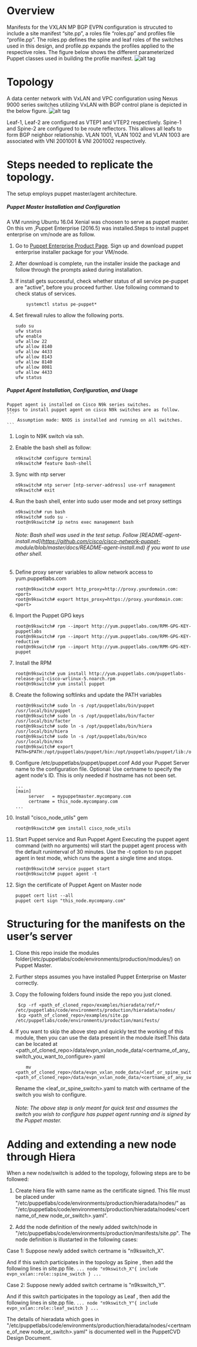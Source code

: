 # Overview
Manifests for the VXLAN MP BGP EVPN configuration is strucuted to include a site manifest “site.pp”, a roles file “roles.pp” and profiles file “profile.pp”.  The roles.pp defines the spine and leaf roles of the switches used in this design, and profile.pp expands the profiles applied to the respective roles.  The figure below shows the different parameterized Puppet classes used in  building the profile manifest.
![alt tag](https://github.com/datacenter/opennxos/blob/master/Puppet-NXOS-master/Puppet-VXLAN-CVD/images/Profiles.jpg)

# Topology
A data center network with VxLAN and VPC configuration using Nexus 9000 series switches utilizing VxLAN with BGP control plane is depicted in the below figure.
![alt tag](https://github.com/datacenter/opennxos/blob/master/Puppet-NXOS-master/Puppet-VXLAN-CVD/images/Topology.jpg)

Leaf-1, Leaf-2 are configured as VTEP1 and VTEP2 respectively. Spine-1 and Spine-2 are configured to be route reflectors. This allows all leafs to form BGP neighbor relationship. VLAN 1001, VLAN 1002 and VLAN 1003 are associated with VNI 2001001 & VNI 2001002 respectively. 

# Steps needed to replicate the topology.
The setup employs puppet master/agent architecture.

##### Puppet Master Installation and  Configuration

A VM running Ubuntu 16.04 Xenial was choosen to serve as puppet master. On this vm ,Puppet Enterprise (2016.5) was installed.Steps to install puppet enterprise on vm/node are as follow.

1. Go to [Puppet Enterprise Product Page](https://puppet.com/download-puppet-enterprise). Sign up and download puppet enterprise            installer package for your VM/node.

2. After download is complete, run the installer inside the package and follow through the prompts asked during installation.

3. If install gets successful, check whether status of all service pe-puppet are "active", before you proceed further. Use following        command to check status of services.
    ```
        systemctl status pe-puppet*
    ```

4. Set firewall rules to allow the following ports.
    ```
    sudo su
    ufw status
    ufw enable
    ufw allow 22
    ufw allow 8140
    ufw allow 4433
    ufw allow 8143
    ufw allow 8140
    ufw allow 8081
    ufw allow 4433
    ufw status
    ```
    
##### Puppet Agent Installation, Configuration, and Usage

    Puppet agent is installed on Cisco N9k series switches.
    Steps to install puppet agent on cisco N9k switches are as follow.
    ```
        Assumption made: NXOS is installed and running on all switches.
    ```

1. Login to N9K switch via ssh.

2. Enable the bash shell as follow:
    ```
    n9kswitch# configure terminal
    n9kswitch# feature bash-shell
    ```

3. Sync with ntp server 
    ```
    n9kswitch# ntp server [ntp-server-address] use-vrf management
    n9kswitch# exit
    ```

4. Run the bash shell, enter into sudo user mode and set proxy settings
    ```
    n9kswitch# run bash
    n9kswitch# sudo su -
    root@n9kswitch# ip netns exec management bash
    ```

    ###### Note: Bash shell was used in the test setup. Follow [README-agent-install.md](https://github.com/cisco/cisco-network-puppet-             module/blob/master/docs/README-agent-install.md) if you want to use other shell. 

5. Define proxy server variables to allow network access to yum.puppetlabs.com
    ```
    root@n9kswitch# export http_proxy=http://proxy.yourdomain.com:<port>
    root@n9kswitch# export https_proxy=https://proxy.yourdomain.com:<port>
    ```

6. Import the Puppet GPG keys
    ```
    root@n9kswitch# rpm --import http://yum.puppetlabs.com/RPM-GPG-KEY-puppetlabs
    root@n9kswitch# rpm --import http://yum.puppetlabs.com/RPM-GPG-KEY-reductive
    root@n9kswitch# rpm --import http://yum.puppetlabs.com/RPM-GPG-KEY-puppet
    ```

7. Install the RPM
    ```
    root@n9kswitch# yum install http://yum.puppetlabs.com/puppetlabs-release-pc1-cisco-wrlinux-5.noarch.rpm
    root@n9kswitch# yum install puppet
    ```

8. Create the following softlinks and update the PATH variables
    ```
    root@n9kswitch# sudo ln -s /opt/puppetlabs/bin/puppet /usr/local/bin/puppet
    root@n9kswitch# sudo ln -s /opt/puppetlabs/bin/facter /usr/local/bin/facter
    root@n9kswitch# sudo ln -s /opt/puppetlabs/bin/hiera /usr/local/bin/hiera
    root@n9kswitch# sudo ln -s /opt/puppetlabs/bin/mco /usr/local/bin/mco
    root@n9kswitch# export PATH=$PATH:/opt/puppetlabs/puppet/bin:/opt/puppetlabs/puppet/lib:/opt/puppetlabs/puppet/bin/gem
    ```

9. Configure /etc/puppetlabs/puppet/puppet.conf
    Add your Puppet Server name to the configuration file. Optional: Use certname     to specify the agent node's ID. This is only needed if hostname has not been       set.
    ```
    ...
    [main]
         server   = mypuppetmaster.mycompany.com
         certname = this_node.mycompany.com
    ...
    ```

10. Install "cisco_node_utils" gem
    ```
    root@n9kswitch# gem install cisco_node_utils
    ```

11. Start Puppet service and Run Puppet Agent
Executing the puppet agent command (with no arguments) will start the puppet agent process with the default runinterval of 30 minutes. Use the -t option to run puppet agent in test mode, which runs the agent a single time and stops.
    ```
    root@n9kswitch# service puppet start
    root@n9kswitch# puppet agent -t
    ```

12. Sign the certificate of Puppet Agent on Master node
    ```
    puppet cert list --all
    puppet cert sign "this_node.mycompany.com"
    ```
# Structuring for the manifests on the user’s server
1. Clone this repo inside the modules folder(/etc/puppetlabs/code/environments/production/modules/) on Puppet Master.
2. Further steps assumes you have installed Puppet Enterprise on Master correctly.
3. Copy the following folders found inside the repo you just cloned.

    ```
     $cp -rf <path_of_cloned_repo>/examples/hieradata/ref/*   /etc/puppetlabs/code/environments/production/hieradata/nodes/
     $cp <path_of_cloned_repo>/examples/site.pp   /etc/puppetlabs/code/environments/production/manifests/
    ```

4. If you want to skip the above step and quickly test the working of this module, then you can use the data present in the module itself.This data can be located at <path_of_cloned_repo>/data/evpn_vxlan_node_data/<certname_of_any_switch_you_want_to_configure>.yaml

	```
		mv  <path_of_cloned_repo>/data/evpn_vxlan_node_data/<leaf_or_spine_switch>.yaml	<path_of_cloned_repo>/data/evpn_vxlan_node_data/<certname_of_any_switch_you_want_to_configure>.yaml
	```

	Rename the <leaf_or_spine_switch>.yaml to match with certname of the switch you wish to configure. 
   ###### Note: The above step is only meant for quick test and assumes the switch you wish to configure has puppet agent running and is signed by the Puppet master.

# Adding and extending a new node through Hiera
When a new node/switch is added to the topology, following steps are to be followed:

1. Create hiera file with same name as the certificate signed. This file must be placed under "/etc/puppetlabs/code/environments/production/hieradata/nodes/" as  "/etc/puppetlabs/code/environments/production/hieradata/nodes/<certname_of_new node_or_switch>.yaml".

2. Add the node definition of the newly added switch/node in "/etc/puppetlabs/code/environments/production/manifests/site.pp".
The node definition is illustarted in the following cases:

Case 1: Suppose newly added switch certname is "n9kswitch_X".

And if this switch participates in the topology as Spine , then add the following lines in site.pp file.
    ```
        ...
           node "n9kswitch_X"{
             include evpn_vxlan::role::spine_switch
           }
        ...
    ```

Case 2: Suppose newly added switch certname is "n9kswitch_Y".

And if this switch participates in the topology as Leaf , then add the following lines in site.pp file.
    ```
        ...
           node "n9kswitch_Y"{
              include evpn_vxlan::role::leaf_switch
           }
        ...
    ```
    
The details of hieradata which goes in "/etc/puppetlabs/code/environments/production/hieradata/nodes/<certname_of_new node_or_switch>.yaml" is documented well in the PuppetCVD Design Document.

